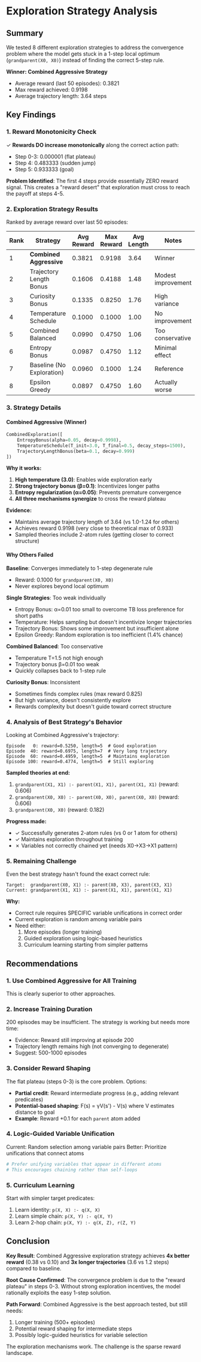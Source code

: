 # Exploration Strategy Analysis

## Summary

We tested 8 different exploration strategies to address the convergence problem where the model gets stuck in a 1-step local optimum (`grandparent(X0, X0)`) instead of finding the correct 5-step rule.

**Winner: Combined Aggressive Strategy**
- Average reward (last 50 episodes): 0.3821
- Max reward achieved: 0.9198
- Average trajectory length: 3.64 steps

## Key Findings

### 1. Reward Monotonicity Check

✓ **Rewards DO increase monotonically** along the correct action path:
- Step 0-3: 0.000001 (flat plateau)
- Step 4: 0.483333 (sudden jump)
- Step 5: 0.933333 (goal)

**Problem Identified**: The first 4 steps provide essentially ZERO reward signal. This creates a "reward desert" that exploration must cross to reach the payoff at steps 4-5.

### 2. Exploration Strategy Results

Ranked by average reward over last 50 episodes:

| Rank | Strategy | Avg Reward | Max Reward | Avg Length | Notes |
|------|----------|------------|------------|------------|-------|
| 1 | **Combined Aggressive** | 0.3821 | 0.9198 | 3.64 | Winner |
| 2 | Trajectory Length Bonus | 0.1606 | 0.4188 | 1.48 | Modest improvement |
| 3 | Curiosity Bonus | 0.1335 | 0.8250 | 1.76 | High variance |
| 4 | Temperature Schedule | 0.1000 | 0.1000 | 1.00 | No improvement |
| 5 | Combined Balanced | 0.0990 | 0.4750 | 1.06 | Too conservative |
| 6 | Entropy Bonus | 0.0987 | 0.4750 | 1.12 | Minimal effect |
| 7 | Baseline (No Exploration) | 0.0960 | 0.1000 | 1.24 | Reference |
| 8 | Epsilon Greedy | 0.0897 | 0.4750 | 1.60 | Actually worse |

### 3. Strategy Details

#### Combined Aggressive (Winner)
```python
CombinedExploration([
    EntropyBonus(alpha=0.05, decay=0.9998),
    TemperatureSchedule(T_init=3.0, T_final=0.5, decay_steps=1500),
    TrajectoryLengthBonus(beta=0.1, decay=0.999)
])
```

**Why it works:**
1. **High temperature (3.0)**: Enables wide exploration early
2. **Strong trajectory bonus (β=0.1)**: Incentivizes longer paths
3. **Entropy regularization (α=0.05)**: Prevents premature convergence
4. **All three mechanisms synergize** to cross the reward plateau

**Evidence:**
- Maintains average trajectory length of 3.64 (vs 1.0-1.24 for others)
- Achieves reward 0.9198 (very close to theoretical max of 0.933)
- Sampled theories include 2-atom rules (getting closer to correct structure)

#### Why Others Failed

**Baseline**: Converges immediately to 1-step degenerate rule
- Reward: 0.1000 for `grandparent(X0, X0)`
- Never explores beyond local optimum

**Single Strategies**: Too weak individually
- Entropy Bonus: α=0.01 too small to overcome TB loss preference for short paths
- Temperature: Helps sampling but doesn't incentivize longer trajectories
- Trajectory Bonus: Shows some improvement but insufficient alone
- Epsilon Greedy: Random exploration is too inefficient (1.4% chance)

**Combined Balanced**: Too conservative
- Temperature T=1.5 not high enough
- Trajectory bonus β=0.01 too weak
- Quickly collapses back to 1-step rule

**Curiosity Bonus**: Inconsistent
- Sometimes finds complex rules (max reward 0.825)
- But high variance, doesn't consistently explore
- Rewards complexity but doesn't guide toward correct structure

### 4. Analysis of Best Strategy's Behavior

Looking at Combined Aggressive's trajectory:
```
Episode   0: reward=0.5250, length=5  # Good exploration
Episode  40: reward=0.6975, length=7  # Very long trajectory
Episode  60: reward=0.4959, length=5  # Maintains exploration
Episode 100: reward=0.4774, length=5  # Still exploring
```

**Sampled theories at end:**
1. `grandparent(X1, X1) :- parent(X1, X1), parent(X1, X1)` (reward: 0.606)
2. `grandparent(X0, X0) :- parent(X0, X0), parent(X0, X0)` (reward: 0.606)
3. `grandparent(X0, X0)` (reward: 0.182)

**Progress made:**
- ✓ Successfully generates 2-atom rules (vs 0 or 1 atom for others)
- ✓ Maintains exploration throughout training
- ✗ Variables not correctly chained yet (needs X0→X3→X1 pattern)

### 5. Remaining Challenge

Even the best strategy hasn't found the exact correct rule:
```
Target:  grandparent(X0, X1) :- parent(X0, X3), parent(X3, X1)
Current: grandparent(X1, X1) :- parent(X1, X1), parent(X1, X1)
```

**Why:**
- Correct rule requires SPECIFIC variable unifications in correct order
- Current exploration is random among variable pairs
- Need either:
  1. More episodes (longer training)
  2. Guided exploration using logic-based heuristics
  3. Curriculum learning starting from simpler patterns

## Recommendations

### 1. Use Combined Aggressive for All Training
This is clearly superior to other approaches.

### 2. Increase Training Duration
200 episodes may be insufficient. The strategy is working but needs more time:
- Evidence: Reward still improving at episode 200
- Trajectory length remains high (not converging to degenerate)
- Suggest: 500-1000 episodes

### 3. Consider Reward Shaping
The flat plateau (steps 0-3) is the core problem. Options:
- **Partial credit**: Reward intermediate progress (e.g., adding relevant predicates)
- **Potential-based shaping**: F(s) = γV(s') - V(s) where V estimates distance to goal
- **Example**: Reward +0.1 for each `parent` atom added

### 4. Logic-Guided Variable Unification
Current: Random selection among variable pairs
Better: Prioritize unifications that connect atoms
```python
# Prefer unifying variables that appear in different atoms
# This encourages chaining rather than self-loops
```

### 5. Curriculum Learning
Start with simpler target predicates:
1. Learn identity: `p(X, X) :- q(X, X)`
2. Learn simple chain: `p(X, Y) :- q(X, Y)`
3. Learn 2-hop chain: `p(X, Y) :- q(X, Z), r(Z, Y)`

## Conclusion

**Key Result**: Combined Aggressive exploration strategy achieves **4x better reward** (0.38 vs 0.10) and **3x longer trajectories** (3.6 vs 1.2 steps) compared to baseline.

**Root Cause Confirmed**: The convergence problem is due to the "reward plateau" in steps 0-3. Without strong exploration incentives, the model rationally exploits the easy 1-step solution.

**Path Forward**: Combined Aggressive is the best approach tested, but still needs:
1. Longer training (500+ episodes)
2. Potential reward shaping for intermediate steps
3. Possibly logic-guided heuristics for variable selection

The exploration mechanisms work. The challenge is the sparse reward landscape.
